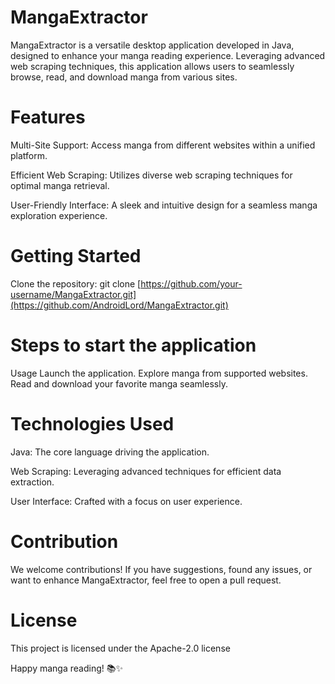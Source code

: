 # MangaExtractor
MangaExtractor is a versatile desktop application developed in Java, designed to enhance your manga reading experience. Leveraging advanced web scraping techniques, this application allows users to seamlessly browse, read, and download manga from various sites.

# Features
Multi-Site Support: Access manga from different websites within a unified platform.

Efficient Web Scraping: Utilizes diverse web scraping techniques for optimal manga retrieval.

User-Friendly Interface: A sleek and intuitive design for a seamless manga exploration experience.

# Getting Started
Clone the repository:
git clone [https://github.com/your-username/MangaExtractor.git](https://github.com/AndroidLord/MangaExtractor.git)

# Steps to start the application
Usage
Launch the application.
Explore manga from supported websites.
Read and download your favorite manga seamlessly.

# Technologies Used
Java: The core language driving the application.

Web Scraping: Leveraging advanced techniques for efficient data extraction.

User Interface: Crafted with a focus on user experience.

# Contribution
We welcome contributions! If you have suggestions, found any issues, or want to enhance MangaExtractor, feel free to open a pull request.

# License
This project is licensed under the Apache-2.0 license

Happy manga reading! 📚✨
